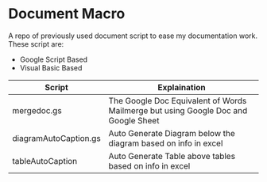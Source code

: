 # Document Macro

A repo of previously used document script to ease my documentation work. These script are:
* Google Script Based
* Visual Basic Based

| Script | Explaination |
|-------|-----------|
| mergedoc.gs | The Google Doc Equivalent of Words Mailmerge but using Google Doc and Google Sheet |
| diagramAutoCaption.gs | Auto Generate Diagram below the diagram based on info in excel |
| tableAutoCaption | Auto Generate Table above tables based on info in excel |
